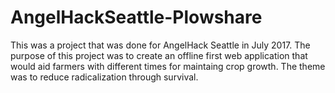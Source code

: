 # AngelHackSeattle-Plowshare

This was a project that was done for AngelHack Seattle in July 2017.
The purpose of this project was to create an offline first web application that would aid farmers with
different times for maintaing crop growth. The theme was to reduce radicalization through survival.
